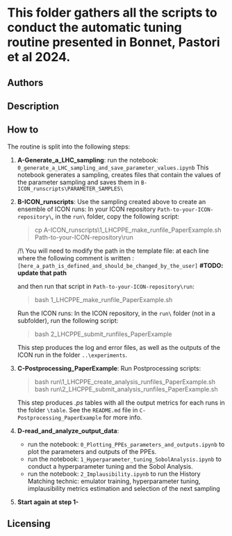 # This folder gathers all the scripts to conduct the automatic tuning routine presented in Bonnet, Pastori et al 2024.

## Authors

## Description

## How to

The routine is split into the following steps:

1. **A-Generate_a_LHC_sampling**: 
	run the notebook: `0_generate_a_LHC_sampling_and_save_parameter_values.ipynb`
	This notebook generates a sampling, creates files that contain the values of the parameter sampling and saves them in `B-ICON_runscripts\PARAMETER_SAMPLES\`

2. **B-ICON_runscripts**:
	Use the sampling created above to create an ensemble of ICON runs:
	In your ICON repository `Path-to-your-ICON-repository\`, in the `run\` folder, copy the following script:

	> cp A-ICON_runscripts\1_LHCPPE_make_runfile_PaperExample.sh Path-to-your-ICON-repository\run

	/!\ You will need to modify the path in the template file: at each line where the following comment is written : 
	`[here_a_path_is_defined_and_should_be_changed_by_the_user]` **#TODO: update that path**  

	and then run that script in `Path-to-your-ICON-repository\run`:

	> bash 1_LHCPPE_make_runfile_PaperExample.sh

	Run the ICON runs:
	In the ICON repository, in the `run\` folder (not in a subfolder), run the following script: 

	> bash 2_LHCPPE_submit_runfiles_PaperExample

	This step produces the log and error files, as well as the outputs of the ICON run in the folder `..\experiments`.

3. **C-Postprocessing_PaperExample**:
	Run Postprocessing scripts:
			
	> bash run\1_LHCPPE_create_analysis_runfiles_PaperExample.sh
	> bash run\2_LHCPPE_submit_analysis_runfiles_PaperExample.sh

	This step produces _.ps_ tables with all the output metrics for each runs in the folder `\table`. See the `README.md` file in `C-Postprocessing_PaperExample` for more info.

4. **D-read_and_analyze_output_data**:
	- run the notebook: `0_Plotting_PPEs_parameters_and_outputs.ipynb` to plot the parameters and outputs of the PPEs.
	- run the notebook: `1_Hyperparameter_tuning_SobolAnalysis.ipynb` to conduct a hyperparameter tuning and the Sobol Analysis.
	- run the notebook: `2_Implausibility.ipynb` to run the History Matching technic: emulator training, hyperparameter tuning, 
implausibility metrics estimation and selection of the next sampling 

5. **Start again at step 1-**

## Licensing
